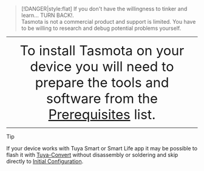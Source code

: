 >[!DANGER|style:flat]
> If you don't have the willingness to tinker and learn... TURN BACK!.<br> Tasmota is not a commercial product and support is limited. You have to be willing to research and debug potential problems yourself.

---

<div style="font-size:250%;text-align:center">To install Tasmota on your device you will need to prepare the tools and software from the <a href="https://tasmota.github.io/docs/#/installation/Prerequisites">Prerequisites</a> list.</div>

---

> [!TIP]
> If your device works with Tuya Smart or Smart Life app it may be possible to flash it with [Tuya-Convert](https://github.com/ct-Open-Source/tuya-convert) without disassembly or soldering and skip directly to [Initial Configuration](/installation/Initial-Configuration).

